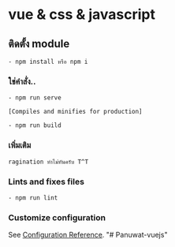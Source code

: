 # vue & css & javascript

## ติดตั้ง module
```
- npm install หรือ npm i
```

### ใช่คำสั่ง..
```
- npm run serve

[Compiles and minifies for production]

- npm run build
```

### เพิ่มเติม
```
ragination ทำไม่ทันครับ T^T
```

### Lints and fixes files
```
- npm run lint
```

### Customize configuration
See [Configuration Reference](https://cli.vuejs.org/config/).
"# Panuwat-vuejs" 
